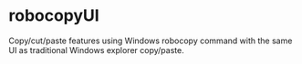 # robocopyUI
Copy/cut/paste features using Windows robocopy command with the same UI as traditional Windows explorer copy/paste.
